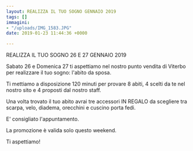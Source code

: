 ```yaml
---
layout: REALIZZA IL TUO SOGNO GENNAIO 2019
tags: []
immagini:
- "/uploads/IMG_1583.JPG"
date: 2019-01-23 11:44:36 +0000

---
```

REALIZZA IL TUO SOGNO 26 E 27 GENNAIO 2019

Sabato 26 e Domenica 27 ti aspettiamo nel nostro punto vendita di Viterbo per realizzare il  tuo sogno: l'abito da sposa.

Ti mettiamo a disposizione 120 minuti per provare 8 abiti, 4 scelti da te nel nostro sito e 4 proposti dal nostro staff.

Una volta trovato il tuo abito avrai tre accessori IN REGALO da scegliere tra scarpa, velo, diadema, orecchini e cuscino porta fedi.

E' consigliato l'appuntamento.

La promozione è valida solo questo weekend.

Ti aspettiamo!